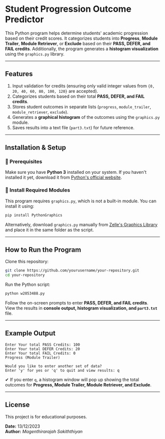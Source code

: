 # Student Progression Outcome Predictor

This Python program helps determine students' academic progression based on their credit scores. It categorizes students into **Progress**, **Module Trailer**, **Module Retriever**, or **Exclude** based on their **PASS, DEFER, and FAIL credits**. Additionally, the program generates a **histogram visualization** using the `graphics.py` library.

---

## Features
1. Input validation for credits (ensuring only valid integer values from `{0, 20, 40, 60, 80, 100, 120}` are accepted).  
2. Categorizes students based on their total **PASS, DEFER, and FAIL credits**.  
3. Stores student outcomes in separate lists (`progress`, `module_trailer`, `module_retriever`, `exclude`).  
4. Generates a **graphical histogram** of the outcomes using the `graphics.py` module.  
5. Saves results into a text file (`part3.txt`) for future reference.  

---

## Installation & Setup

### 🔹 Prerequisites
Make sure you have **Python 3** installed on your system. If you haven't installed it yet, download it from [Python's official website](https://www.python.org/downloads/).

### 🔹 Install Required Modules
This program requires `graphics.py`, which is not a built-in module. You can install it using:
```bash
pip install PythonGraphics
```
Alternatively, download `graphics.py` manually from [Zelle's Graphics Library](https://mcsp.wartburg.edu/zelle/python/graphics.py) and place it in the same folder as the script.

---

## How to Run the Program

 Clone this repository:  
   ```bash
   git clone https://github.com/yourusername/your-repository.git
   cd your-repository
   ```

 Run the Python script:  
   ```bash
   python w2053488.py
   ```

 Follow the on-screen prompts to enter **PASS, DEFER, and FAIL credits**.  
 View the results in **console output, histogram visualization, and `part3.txt`** file.  

---

## Example Output
```
Enter Your total PASS Credits: 100
Enter Your total DEFER Credits: 20
Enter Your total FAIL Credits: 0
Progress (Module Trailer)

Would you like to enter another set of data?
Enter 'y' for yes or 'q' to quit and view results: q
```
✔ If you enter `q`, a histogram window will pop up showing the total outcomes for **Progress, Module Trailer, Module Retriever, and Exclude**.

---

## License
This project is for educational purposes.

 **Date:** 13/12/2023  
 **Author:** *Magenthirarajah Sakiththiyan*  

